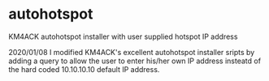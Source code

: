 # autohotspot
KM4ACK autohotspot installer with user supplied hotspot IP address

2020/01/08
I modified KM4ACK's excellent autohotspot installer sripts by adding
a query to allow the user to enter his/her own IP address insteatd of 
the hard coded 10.10.10.10 default IP address.
